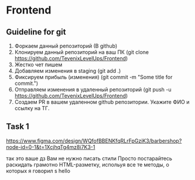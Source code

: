 # Frontend

## Guideline for git

1. Форкаем данный репозиторий (В github)
2. Клонируем данный репозиторий на ваш ПК (git clone https://github.com/TevenixLevelUps/Frontend)
3. Жестко чет пишем
4. Добавляем изменения в staging (git add .)
5. Фиксируем прибыль (изменения) (git commit -m "Some title for commit.")
6. Отправляем изменения в удаленный репозиторий (git push -u https://github.com/TevenixLevelUps/Frontend)
7. Создаем PR в вашем удаленном github репозитории. Укажите ФИО и ссылку на ТГ.

## Task 1
https://www.figma.com/design/WQfofBBENKfqRLrFpGziK3/barbershop?node-id=0-1&t=1XcjhqTg4mz8i7K3-1

так это ваше дз
Вам не нужно писать стили
Просто постарайтесь раскидать грамотно HTML-разметку, испольуя все те методы, о которых я говорил
s hello
